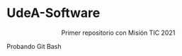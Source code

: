 # UdeA-Software
<div align="center">
Primer repositorio con Misión TIC 2021
</div>
<p> Probando Git Bash </p>
